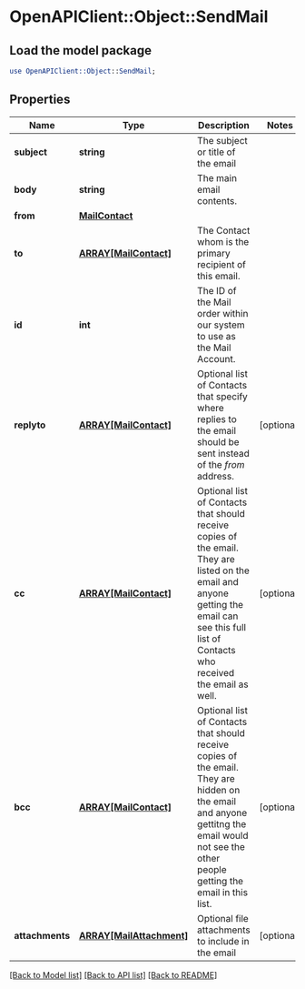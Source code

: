 # OpenAPIClient::Object::SendMail

## Load the model package
```perl
use OpenAPIClient::Object::SendMail;
```

## Properties
Name | Type | Description | Notes
------------ | ------------- | ------------- | -------------
**subject** | **string** | The subject or title of the email | 
**body** | **string** | The main email contents. | 
**from** | [**MailContact**](MailContact.md) |  | 
**to** | [**ARRAY[MailContact]**](MailContact.md) | The Contact whom is the primary recipient of this email. | 
**id** | **int** | The ID of the Mail order within our system to use as the Mail Account. | 
**replyto** | [**ARRAY[MailContact]**](MailContact.md) | Optional list of Contacts that specify where replies to the email should be sent instead of the _from_ address. | [optional] 
**cc** | [**ARRAY[MailContact]**](MailContact.md) | Optional list of Contacts that should receive copies of the email.  They are listed on the email and anyone getting the email can see this full list of Contacts who received the email as well. | [optional] 
**bcc** | [**ARRAY[MailContact]**](MailContact.md) | Optional list of Contacts that should receive copies of the email.  They are hidden on the email and anyone gettitng the email would not see the other people getting the email in this list. | [optional] 
**attachments** | [**ARRAY[MailAttachment]**](MailAttachment.md) | Optional file attachments to include in the email | [optional] 

[[Back to Model list]](../README.md#documentation-for-models) [[Back to API list]](../README.md#documentation-for-api-endpoints) [[Back to README]](../README.md)



